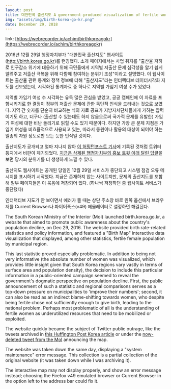 ```yaml
---
layout: post
title: 대한민국 출산지도 A government-produced visualization of fertile women
img: "assets/img/birth-korea-go-kr.png"
date: December 29, 2018
---
```


link: [https://webrecorder.io/achim/birthkoreagokr](https://webrecorder.io/achim/birthkoreagokr)

2016년 12월 29일 행정자치부가 "대한민국 출산지도" 웹사이트(http://birth.korea.go.kr)를 런칭했다. 소개 페이지에서는 사업 취지를 "출산율 저하로 인구감소 위기에 대응하기 위해 국민들에게 지역별 저출산 문제 심각성을 알기 쉽게 알려주고 저출산 극복을 위해 다함께 참여하는 분위기 조성"이라고 설명했다. 이 웹사이트는 출산율 관련 통계와 정책 정보에 더해 "출산지도"라는 인터랙티브 데이터시각화 지도를 선보였는데, 시각화된 통계자료 중 하나로 지역별 가임기 여성 수가 있었다.

지역별 가임기 여성 수 시각화는 유독 많은 관심을 받았고, 공공 캠페인에 이 자료를 포함시키기로 한 결정이 정부의 저출산 문제에 관한 독단적 인식을 드러내는 것으로 보였다. 지역 간 숫자를 단순히 비교하는 식의 자료 공표가 지방자치단체들에게 가하는 압력이기도 하고, 더구나 (출산할 수 있는데도 하지 않음으로써 국가적 문제를 유발한) 가임기 여성에 대한 비난 돌리기로 읽힐 수도 있기 때문이다. 하지만 가장 큰 문제 지점은 가임기 여성을 비효율적으로 사용되고 있는, 따라서 동원이나 활용의 대상이 되어야 하는 일종의 자원 정도로만 보는 듯한 인식일 것이다.

출산지도가 공개되고 얼마 지나지 않아 [이 허핑턴포스트 기사](http://www.huffingtonpost.kr/2016/12/28/story_n_13876690.html)에 기록된 것처럼 트위터 등지에서 비판이 제기되었다. [지금은 삭제된 행정자치부의 홍보 트윗 아래 달린 답글](https://webrecorder.io/achim/birthkoreagokr/list/bookmarks/b15/20161229063904/https://twitter.com/withmoi/status/814280023825711104)을 보면 당시의 분위기를 더 생생하게 느낄 수 있다.

출산지도 웹사이트는 공개된 당일인 12월 29일 서비스가 중단되고 시스템 점검 오류 메시지를 표시하기 시작했다. 지금은 존재하지 않는 사이트지만, 문제의 출산지도를 포함해 일부 페이지들은 이 묶음에 저장되어 있다. (하나씩 저장하던 중 웹사이트 서비스가 중단됐다)

인터랙티브 지도가 안 보이면서 에러가 뜰 때는 상단 주소창 바로 왼쪽 옵션에서 브라우저를 Current Browser나 파이어폭스(v49) 에뮬레이터로 설정하면 해결된다.

The South Korean Ministry of the Interior (MoI) launched birth.korea.go.kr, a website that aimed to promote public awareness about the country's population decline, on Dec 29, 2016. The website provided birth rate-related statistics and policy information, and featured a "Birth Map" interactive data visualization that displayed, among other statistics, fertile female population by municipal region.

This last statistic proved especially problematic. In addition to being not very informative (the absolute number of women was visualized, which provides little insight given that South Korea regions vary vastly in terms of surface area and population density), the decision to include this particular information in a public-oriented campaign seemed to reveal the government's dogmatic perspective on population decline. First, the public announcement of such a statistic and regional comparisons serves as a top-down pressure on municipalities to 'improve their numbers'; second, it can also be read as an indirect blame-shifting towards women, who despite being fertile chose not sufficiently enough to give birth, leading to the national problem. Perhaps most problematic of all is the understanding of fertile women as underutilized resources that need to be mobilized or exploited.

The website quickly became the subject of Twitter public outrage, like the tweets archived in [this Huffington Post Korea article](http://www.huffingtonpost.kr/2016/12/28/story_n_13876690.html) or under the [now-deleted tweet from the MoI](https://webrecorder.io/achim/birthkoreagokr/list/bookmarks/b15/20161229063904/https://twitter.com/withmoi/status/814280023825711104) announcing the map.

The website was taken down the same day, displaying a "system maintenance" error message. This collection is a partial collection of the original website (it was taken down while I was archiving it).

The interactive map may not display properly, and show an error message instead; choosing the Firefox v49 emulated browser or Current Browser in the option left to the address bar could fix it.
